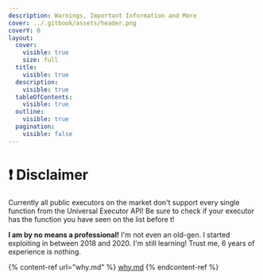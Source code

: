 ```yaml
---
description: Warnings, Important Information and More
cover: ../.gitbook/assets/header.png
coverY: 0
layout:
  cover:
    visible: true
    size: full
  title:
    visible: true
  description:
    visible: true
  tableOfContents:
    visible: true
  outline:
    visible: true
  pagination:
    visible: false
---
```


# ❗ Disclaimer

Currently all public executors on the market don't support every single function from the Universal Executor API! Be sure to check if your executor has the function you have seen on the list before t!

**I am by no means a professional!** I'm not even an old-gen. I started exploiting in between 2018 and 2020. I'm still learning! Trust me, 6 years of experience is nothing.



{% content-ref url="why.md" %}
[why.md](why.md)
{% endcontent-ref %}

